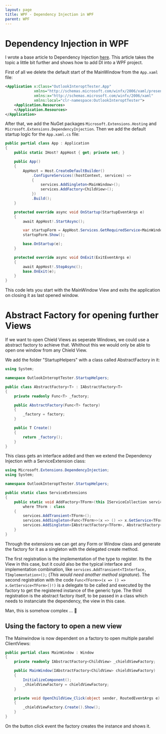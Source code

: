 ```yaml
---
layout: page
title: WPF - Dependency Injection in WPF
parent: WPF
---
```


# Dependency Injection in WPF

I wrote a base article to Dependency Injection [here](/docs/csharp/dependency-injection.md). This article takes the topic a little bit further and shows how to add DI into a WPF project.

First of all we delete the default start of the MainWindow from the `App.xaml` file:

```xml
<Application x:Class="OutlookInteroptTester.App"
             xmlns="http://schemas.microsoft.com/winfx/2006/xaml/presentation"
             xmlns:x="http://schemas.microsoft.com/winfx/2006/xaml"
             xmlns:local="clr-namespace:OutlookInteroptTester">
    <Application.Resources>
    </Application.Resources>
</Application>
```

After that, we add the NuGet packages `Microsoft.Extensions.Hosting` and `Microsoft.Extensions.DependencyInjection`. Then we add the default startup logic for the `App.xaml.cs` file:

```csharp
public partial class App : Application
{
    public static IHost? AppHost { get; private set; }

    public App()
    {
        AppHost = Host.CreateDefaultBuilder()
            .ConfigureServices((hostContext, services) =>
            {
                services.AddSingleton<MainWindow>();
                services.AddFactory<ChildView>();
            })
            .Build();
    }

    protected override async void OnStartup(StartupEventArgs e)
    {
        await AppHost!.StartAsync();

        var startupForm = AppHost.Services.GetRequiredService<MainWindow>();
        startupForm.Show();

        base.OnStartup(e);
    }

    protected override async void OnExit(ExitEventArgs e)
    {
        await AppHost!.StopAsync();
        base.OnExit(e);
    }
}
```

This code lets you start with the MainWindow View and exits the application on closing it as last opened window.


# Abstract Factory for opening further Views

If we want to open Chield Views as seperate Windows, we could use a abstract factory to achieve that. Whithout this we would only be able to open one window from any Chield View.

We add the folder "StartupHelpers" with a class called AbstractFactory in it:

```csharp
using System;

namespace OutlookInteroptTester.StartupHelpers;

public class AbstractFactory<T> : IAbstractFactory<T>
{
    private readonly Func<T> _factory;

    public AbstractFactory(Func<T> factory)
    {
        _factory = factory;
    }

    public T Create()
    {
        return _factory();
    }
}
```

This class gets an interface added and then we extend the Dependency Injection with a ServiceExtension class:

```csharp
using Microsoft.Extensions.DependencyInjection;
using System;

namespace OutlookInteroptTester.StartupHelpers;

public static class ServiceExtensions
{
    public static void AddFactory<TForm>(this IServiceCollection services)
        where TForm : class
    {
        services.AddTransient<TForm>();
        services.AddSingleton<Func<TForm>>(x => () => x.GetService<TForm>()!);
        services.AddSingleton<IAbstractFactory<TForm>, AbstractFactory<TForm>>();
    }
}
```

Through the extensions we can get any Form or Window class and generate the factory for it as a singleton with the delegated create method.

The first registration is the implementation of the type to register. Its the View in this case, but it could also be the typical interface and implementation combination, like `services.AddTransient<TInterface, TImplementation>();` (*This would need another method signature*).
The second registration with the code `Func<TForm>>(x => () => x.GetService<TForm>()!)` is a delegate to be called and executed by the factory to get the registered instance of the generic type. 
The third registration is the abstract factory itself, to be passed in a class which needs to instanciate the dependency, the view in this case.

Man, this is somehow complex ... 🤯 


## Using the factory to open a new view

The Mainwindow is now dependent on a factory to open multiple parallel ClientViews:

```csharp
public partial class MainWindow : Window
{
    private readonly IAbstractFactory<ChildView> _chieldViewFactory;

    public MainWindow(IAbstractFactory<ChildView> chieldViewFactory)
    {
        InitializeComponent();
        _chieldViewFactory = chieldViewFactory;
    }

    private void OpenChildView_Click(object sender, RoutedEventArgs e)
    {
        _chieldViewFactory.Create().Show();
    }
}
```

On the button click event the factory creates the instance and shows it.


